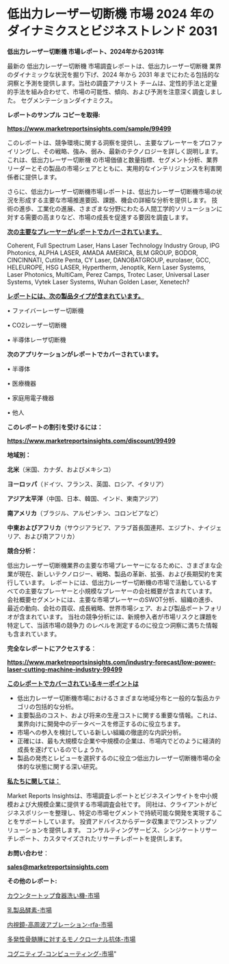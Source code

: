 # 低出力レーザー切断機 市場 2024 年のダイナミクスとビジネストレンド 2031

<strong>低出力レーザー切断機 市場レポート、2024年から2031年</strong>

最新の 低出力レーザー切断機 市場調査レポートは、低出力レーザー切断機 業界のダイナミックな状況を掘り下げ、2024 年から 2031 年までにわたる包括的な洞察と予測を提供します。当社の調査アナリスト チームは、定性的手法と定量的手法を組み合わせて、市場の可能性、傾向、および予測を注意深く調査しました。 セグメンテーションダイナミクス。



<strong>レポートのサンプル コピーを取得:</strong> <a href=https://www.marketreportsinsights.com/sample/99499>

<strong><u>https://www.marketreportsinsights.com/sample/99499</u></strong></a>

このレポートは、競争環境に関する洞察を提供し、主要なプレーヤーをプロファイリングし、その戦略、強み、弱み、最新のテクノロジーを詳しく説明します。 これは、低出力レーザー切断機 の市場価値と数量指標、セグメント分析、業界リーダーとその製品の市場シェアとともに、実用的なインテリジェンスを利害関係者に提供します。

さらに、低出力レーザー切断機市場レポートは、低出力レーザー切断機市場の状況を形成する主要な市場推進要因、課題、機会の詳細な分析を提供します。 技術の進歩、工業化の進展、さまざまな分野にわたる人間工学的ソリューションに対する需要の高まりなど、市場の成長を促進する要因を調査します。



<strong><u>次の主要なプレーヤーがレポートでカバーされています。</u></strong>

Coherent, Full Spectrum Laser, Hans Laser Technology Industry Group, IPG Photonics, ALPHA LASER, AMADA AMERICA, BLM GROUP, BODOR, CINCINNATI, Cutlite Penta, CY Laser, DANOBATGROUP, eurolaser, GCC, HELEUROPE, HSG LASER, Hypertherm, Jenoptik, Kern Laser Systems, Laser Photonics, MultiCam, Perez Camps, Trotec Laser, Universal Laser Systems, Vytek Laser Systems, Wuhan Golden Laser, Xenetech?



<strong><u><b>レポートには、次の製品タイプが含まれています。</b></u></strong>

• ファイバーレーザー切断機

•  CO2レーザー切断機

• 半導体レーザ切断機



<strong><b>次のアプリケーションがレポートでカバーされています。</b></strong>

• 半導体

• 医療機器

• 家庭用電子機器

• 他人



<strong><b>このレポートの割引を受けるには：</b></strong><a href=https://www.marketreportsinsights.com/discount/99499>

<strong><u>https://www.marketreportsinsights.com/discount/99499</u></strong></a>



<strong>地域別：</strong>



<strong>北米</strong>（米国、カナダ、およびメキシコ）



<strong>ヨーロッパ</strong>（ドイツ、フランス、英国、ロシア、イタリア）



<strong>アジア太平洋</strong>（中国、日本、韓国、インド、東南アジア）



<strong>南アメリカ</strong>（ブラジル、アルゼンチン、コロンビアなど）



<strong>中東およびアフリカ</strong>（サウジアラビア、アラブ首長国連邦、エジプト、ナイジェリア、および南アフリカ）



<strong>競合分析：</strong>

低出力レーザー切断機業界の主要な市場プレーヤーになるために、さまざまな企業が現在、新しいテクノロジー、戦略、製品の革新、拡張、および長期契約を実行しています。 レポートには、低出力レーザー切断機の市場で活動しているすべての主要なプレーヤーと小規模なプレーヤーの会社概要が含まれています。 会社概要セグメントには、主要な市場プレーヤーのSWOT分析、組織の進歩、最近の動向、会社の買収、成長戦略、世界市場シェア、および製品ポートフォリオが含まれています。 当社の競争分析には、新規参入者が市場リスクと課題を特定して、当該市場の競争力 のレベルを測定するのに役立つ洞察に満ちた情報も含まれています。



<strong>完全なレポートにアクセスする</strong>：

<a href=https://www.marketreportsinsights.com/industry-forecast/low-power-laser-cutting-machine-industry-99499>

<strong><u>https://www.marketreportsinsights.com/industry-forecast/low-power-laser-cutting-machine-industry-99499</u></strong></a>



<strong><u><b>このレポートでカバーされているキーポイントは</b></u></strong>
<ul>
  <li>低出力レーザー切断機市場におけるさまざまな地域分布と一般的な製品カテゴリの包括的な分析。</li>
  <li>主要製品のコスト、および将来の生産コストに関する重要な情報。これは、業界向けに開発中のデータベースを修正するのに役立ちます。</li>
  <li>市場への参入を検討している新しい組織の徹底的な内訳分析。</li>
  <li>正確には、最も大規模な企業や中規模の企業は、市場内でどのように経済的成長を遂げているのでしょうか。</li>
  <li>製品の発売とレビューを選択するのに役立つ低出力レーザー切断機市場の全体的な状態に関する深い研究。</li>
</ul>


<strong><u><b>私たちに関しては：</b></u></strong>

Market Reports Insightsは、市場調査レポートとビジネスインサイトを中小規模および大規模企業に提供する市場調査会社です。 同社は、クライアントがビジネスポリシーを整理し、特定の市場セグメントで持続可能な開発を実現することをサポートしています。 投資アドバイスからデータ収集までワンストップソリューションを提供します。 コンサルティングサービス、シンジケートリサーチレポート、カスタマイズされたリサーチレポートを提供します。



<strong><b>お問い合わせ</b></strong>：

<a href=mailto:sales@marketreportsinsights.com>

<strong><u>sales@marketreportsinsights.com</u></strong></a>



<strong>その他のレポート:</strong>

<a href=https://www.linkedin.com/pulse/カウンタートップ食器洗い機-市場-2023-競争分析と事業成長-2030-ctaec/>カウンタートップ食器洗い機-市場</a>

<a href=https://www.linkedin.com/pulse/乳製品酵素-市場-2023-最新の-cagr-および成長分析-2030-6rehf/>乳製品酵素-市場</a>

<a href=https://www.linkedin.com/pulse/内視鏡-高周波アブレーション-rfa-市場-2023-最新の-cagr-yirvf/>内視鏡-高周波アブレーション-rfa-市場</a>

<a href=https://www.linkedin.com/pulse/多発性骨髄腫に対するモノクローナル抗体-市場-2023-年のダイナミクスとビジネストレンド-2030-pr-news-hub-cqspf/>多発性骨髄腫に対するモノクローナル抗体-市場</a>

<a href=https://www.linkedin.com/pulse/コグニティブ-コンピューティング-市場-2030-年までの需要に焦点を当てた-t1kdf/>コグニティブ-コンピューティング-市場</a>"
